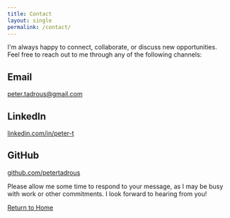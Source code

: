 ```yaml
---
title: Contact
layout: single
permalink: /contact/
---
```


I'm always happy to connect, collaborate, or discuss new opportunities. Feel free to reach out to me through any of the following channels:

## Email

[peter.tadrous@gmail.com](mailto:peter.tadrous@gmail.com)

## LinkedIn

[linkedin.com/in/peter-t](https://www.linkedin.com/in/peter-t)

## GitHub

[github.com/petertadrous](https://github.com/petertadrous)

Please allow me some time to respond to your message, as I may be busy with work or other commitments. I look forward to hearing from you!

[Return to Home](../index.md)
